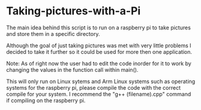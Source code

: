 Taking-pictures-with-a-Pi
=========================

The main idea behind this script is to run on a raspberry pi to take pictures and store them in a specific directory. 

Although the goal of just taking pictures was met with very little problems I decided to take it further so it could be used for more then one application.

Note: As of right now the user had to edit the code inorder for it to work by changing the values in the function call within main().

This will only run on Linux sytems and Arm Linux systems such as operating systems for the raspberry pi, please compile the code with the correct compile for your system. I recommend the "g++ (filename).cpp" command if compiling on the raspberry pi.


